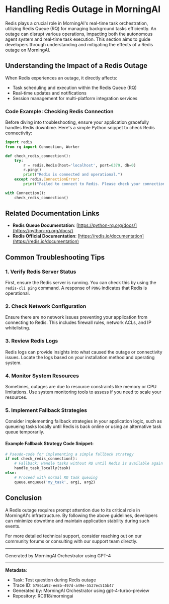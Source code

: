 # Handling Redis Outage in MorningAI

Redis plays a crucial role in MorningAI's real-time task orchestration, utilizing Redis Queue (RQ) for managing background tasks efficiently. An outage can disrupt various operations, impacting both the autonomous agent system and real-time task execution. This section aims to guide developers through understanding and mitigating the effects of a Redis outage on MorningAI.

## Understanding the Impact of a Redis Outage

When Redis experiences an outage, it directly affects:
- Task scheduling and execution within the Redis Queue (RQ)
- Real-time updates and notifications
- Session management for multi-platform integration services

### Code Example: Checking Redis Connection

Before diving into troubleshooting, ensure your application gracefully handles Redis downtime. Here's a simple Python snippet to check Redis connectivity:

```python
import redis
from rq import Connection, Worker

def check_redis_connection():
    try:
        r = redis.Redis(host='localhost', port=6379, db=0)
        r.ping()
        print("Redis is connected and operational.")
    except redis.ConnectionError:
        print("Failed to connect to Redis. Please check your connection settings.")

with Connection():
    check_redis_connection()
```

## Related Documentation Links

- **Redis Queue Documentation**: [https://python-rq.org/docs/](https://python-rq.org/docs/)
- **Redis Official Documentation**: [https://redis.io/documentation](https://redis.io/documentation)

## Common Troubleshooting Tips

### 1. Verify Redis Server Status
First, ensure the Redis server is running. You can check this by using the `redis-cli ping` command. A response of `PONG` indicates that Redis is operational.

### 2. Check Network Configuration
Ensure there are no network issues preventing your application from connecting to Redis. This includes firewall rules, network ACLs, and IP whitelisting.

### 3. Review Redis Logs
Redis logs can provide insights into what caused the outage or connectivity issues. Locate the logs based on your installation method and operating system.

### 4. Monitor System Resources
Sometimes, outages are due to resource constraints like memory or CPU limitations. Use system monitoring tools to assess if you need to scale your resources.

### 5. Implement Fallback Strategies
Consider implementing fallback strategies in your application logic, such as queueing tasks locally until Redis is back online or using an alternative task queue temporarily.

#### Example Fallback Strategy Code Snippet:

```python
# Pseudo-code for implementing a simple fallback strategy
if not check_redis_connection():
    # Fallback: Handle tasks without RQ until Redis is available again
    handle_task_locally(task)
else:
    # Proceed with normal RQ task queuing
    queue.enqueue('my_task', arg1, arg2)
```

## Conclusion

A Redis outage requires prompt attention due to its critical role in MorningAI's infrastructure. By following the above guidelines, developers can minimize downtime and maintain application stability during such events.

For more detailed technical support, consider reaching out on our community forums or consulting with our support team directly.

---
Generated by MorningAI Orchestrator using GPT-4

---

**Metadata**:
- Task: Test question during Redis outage
- Trace ID: `57861a92-ee8b-497d-a49e-5527ec515b47`
- Generated by: MorningAI Orchestrator using gpt-4-turbo-preview
- Repository: RC918/morningai
